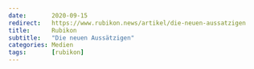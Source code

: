 ```yaml
---
date:       2020-09-15
redirect:   https://www.rubikon.news/artikel/die-neuen-aussatzigen
title:      Rubikon
subtitle:   "Die neuen Aussätzigen"
categories: Medien
tags:       [rubikon]
---
```

